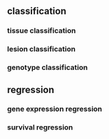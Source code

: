 ## classification
### tissue classification 

### lesion classification

### genotype classification

## regression
### gene expression regression

### survival regression


